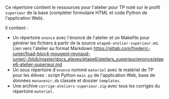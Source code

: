 Ce répertoire contient le ressources pour l'atelier pour TP noté sur le profil `superieur` de la base (compléter formulaire HTML et code Python de l'application Web).

Il contient :

* Un répertoire `enonce` avec l'énoncé de l'atelier et un Makefile pour générer les fichiers à partir de la source `etape6-atelier-superieur.md`. Lien vers l'atelier au format Markdown <https://gitlab.com/frederic-junier/foad-bloc4-mougeot-reynaud-junier/-/blob/master/docs_eleves/etape6/ateliers_superieur/enonce/etape6-atelier-superieur.md>
* Un sous répertoire d'`enonce` nommé `materiel` avec le matériel de TP pour les élèves : script Python `main.py` de l'application Web, base de données `monavenir.db` classée et dossier `templates`.
* Une archive `corrige-ateliers-superieur.zip` avec tous les corrigés du répertoire `materiel`.